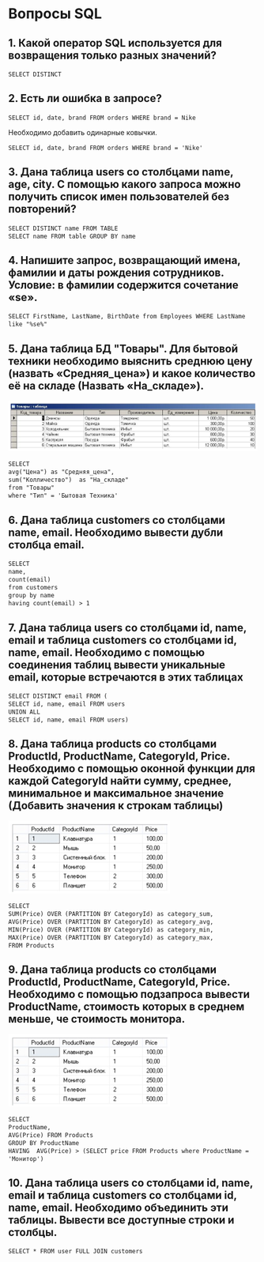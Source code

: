 # Вопросы SQL

## 1. Какой оператор SQL используется для возвращения только разных значений?
```
SELECT DISTINCT
```
## 2. Есть ли ошибка в запросе? 

```
SELECT id, date, brand FROM orders WHERE brand = Nike
```

Необходимо добавить одинарные ковычки.

```
SELECT id, date, brand FROM orders WHERE brand = 'Nike'
```

## 3. Дана таблица users со столбцами name, age, city. С помощью какого запроса можно получить список имен пользователей без повторений?  

```
SELECT DISTINCT name FROM TABLE 
SELECT name FROM table GROUP BY name
```

## 4. Напишите запрос, возвращающий имена, фамилии и даты рождения сотрудников. Условие: в фамилии содержится сочетание «se».

```
SELECT FirstName, LastName, BirthDate from Employees WHERE LastName like "%se%" 
```

## 5. Дана таблица БД "Товары". Для бытовой техники необходимо выяснить среднюю цену (назвать «Средняя_цена») и какое количество её на складе (Назвать «На_складе»). 

![img1](https://github.com/n-svyatchenko/data-projects/blob/main/test/img/sql_1.png)

```
SELECT 
avg("Цена") as "Средняя_цена",
sum("Колличество")  as "На_складе"
from "Товары"
where "Тип" = 'Бытовая Техника'
```

## 6.  Дана таблица customers со столбцами name, email. Необходимо вывести дубли столбца email.


```
SELECT
name,
count(email)
from customers
group by name
having count(email) > 1
```

## 7. Дана таблица users со столбцами id, name, email и таблица customers со столбцами id, name, email. Необходимо с помощью соединения таблиц вывести уникальные email, которые встречаются в этих таблицах

```
SELECT DISTINCT email FROM (
SELECT id, name, email FROM users
UNION ALL 
SELECT id, name, email FROM users)
```

## 8. Дана таблица products со столбцами ProductId, ProductName, CategoryId, Price. Необходимо с помощью оконной функции для каждой CategoryId найти сумму, среднее, минимальное и максимальное значение (Добавить значения к строкам таблицы)

![img2](https://github.com/n-svyatchenko/data-projects/blob/main/test/img/sql_2.png)

```
SELECT
SUM(Price) OVER (PARTITION BY CategoryId) as category_sum,
AVG(Price) OVER (PARTITION BY CategoryId) as category_avg,
MIN(Price) OVER (PARTITION BY CategoryId) as category_min,
MAX(Price) OVER (PARTITION BY CategoryId) as category_max,
FROM Products
```

## 9. Дана таблица products со столбцами ProductId, ProductName, CategoryId, Price. Необходимо с помощью подзапроса вывести ProductName, стоимость которых в среднем меньше, че стоимость монитора.

![img3](https://github.com/n-svyatchenko/data-projects/blob/main/test/img/sql_2.png)

```
SELECT 
ProductName,
AVG(Price) FROM Products
GROUP BY ProductName
HAVING  AVG(Price) > (SELECT price FROM Products where ProductName = 'Монитор')
```

## 10. Дана таблица users со столбцами id, name, email и таблица customers со столбцами id, name, email. Необходимо объединить эти таблицы. Вывести все доступные строки и столбцы.

```
SELECT * FROM user FULL JOIN customers
```


